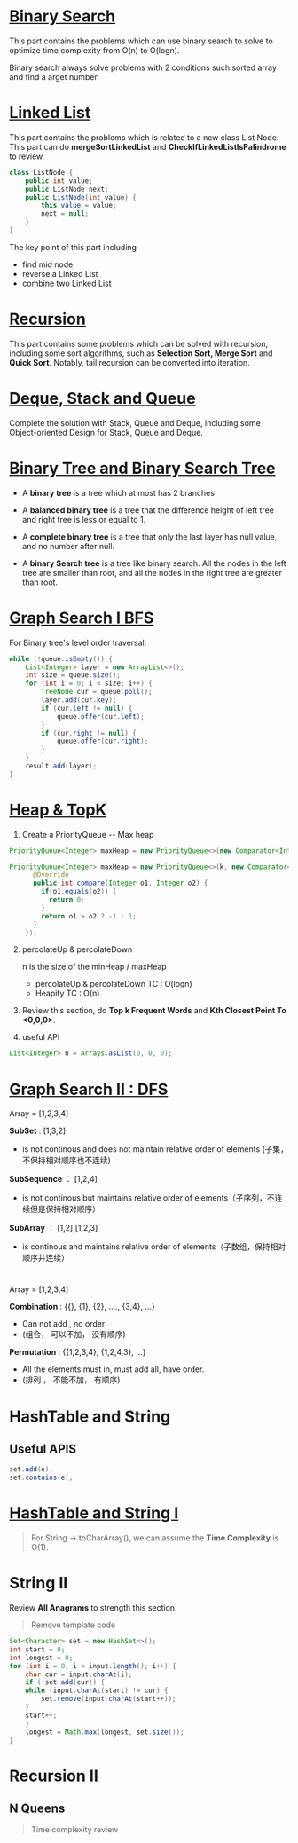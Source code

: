 # [Binary Search](https://github.com/Jianuo-Always-Coding/laicode_solution_java/tree/main/BinarySearch/)

This part contains the problems which can use binary search to solve to optimize time complexity from O(n) to O(logn).

Binary search always solve problems with 2 conditions such sorted array and find a arget number.

# [Linked List](https://github.com/Jianuo-Always-Coding/laicode_solution_java/tree/main/LinkedList/)

This part contains the problems which is related to a new class List Node. This part can do **mergeSortLinkedList** and **CheckIfLinkedListIsPalindrome** to review.

```java
class ListNode {
    public int value;
    public ListNode next;
    public ListNode(int value) {
        this.value = value;
        next = null;
    }
}

```

The key point of this part including

- find mid node
- reverse a Linked List
- combine two Linked List

# [Recursion](https://github.com/Jianuo-Always-Coding/laicode_solution_java/tree/main/Recursion/)

This part contains some problems which can be solved with recursion, including some sort algorithms, such as **Selection Sort, Merge Sort** and **Quick Sort**. Notably, tail recursion can be converted into iteration.

# [Deque, Stack and Queue](https://github.com/Jianuo-Always-Coding/laicode_solution_java/tree/main/DequeAndQueue/)

Complete the solution with Stack, Queue and Deque, including some Object-oriented Design for Stack, Queue and Deque.

# [Binary Tree and Binary Search Tree](https://github.com/Jianuo-Always-Coding/laicode_solution_java/tree/main/BinaryTreeAndBinarySearchTree/)

- A **binary tree** is a tree which at most has 2 branches
- A **balanced binary tree** is a tree that the difference height of left tree and right tree is less or equal to 1.
- A **complete binary tree** is a tree that only the last layer has null value, and no number after null.

- A **binary Search tree** is a tree like binary search. All the nodes in the left tree are smaller than root, and all the nodes in the right tree are greater than root.

# [Graph Search I BFS](https://github.com/Jianuo-Always-Coding/laicode_solution_java/tree/main/GraphSearchIBFS/)

For Binary tree's level order traversal.

```java
while (!queue.isEmpty()) {
    List<Integer> layer = new ArrayList<>();
    int size = queue.size();
    for (int i = 0; i < size; i++) {
        TreeNode cur = queue.poll();
        layer.add(cur.key);
        if (cur.left != null) {
            queue.offer(cur.left);
        }
        if (cur.right != null) {
            queue.offer(cur.right);
        }
    }
    result.add(layer);
}
```

# [Heap & TopK](https://github.com/Jianuo-Always-Coding/laicode_solution_java/tree/main/BinaryHeap&TopK/)

1. Create a PriorityQueue -- Max heap

```java
PriorityQueue<Integer> maxHeap = new PriorityQueue<>(new Comparator<Integer>(k, Collections.reverseOrder()));
```

```java
PriorityQueue<Integer> maxHeap = new PriorityQueue<>(k, new Comparator<Integer>() {
      @Override
      public int compare(Integer o1, Integer o2) {
        if(o1.equals(o2)) {
          return 0;
        }
        return o1 > o2 ? -1 : 1;
      }
    });
```

2. percolateUp & percolateDown

   n is the size of the minHeap / maxHeap

   - percolateUp & percolateDown TC : O(logn)
   - Heapify TC : O(n)

3. Review this section, do **Top k Frequent Words** and **Kth Closest Point To <0,0,0>**.
4. useful API

```java
List<Integer> n = Arrays.asList(0, 0, 0);
```

# [Graph Search II : DFS](https://github.com/Jianuo-Always-Coding/laicode_solution_java/tree/main/Graph%20Search%20II%20%3A%20DFS)

Array = [1,2,3,4]

**SubSet** : [1,3,2]

- is not continous and does not maintain relative order of elements (子集，不保持相对顺序也不连续)

**SubSequence** ： [1,2,4]

- is not continous but maintains relative order of elements（子序列，不连续但是保持相对顺序）

**SubArray** ： [1,2],[1,2,3]

- is continous and maintains relative order of elements（子数组，保持相对顺序并连续）

#

Array = [1,2,3,4]

**Combination** : {{}, {1}, {2}, ...., {3,4}, ...}

- Can not add , no order
- (组合， 可以不加， 没有顺序)

**Permutation** : {{1,2,3,4}, {1,2,4,3}, ...}

- All the elements must in, must add all, have order.
- (排列 ， 不能不加， 有顺序)

# HashTable and String

## Useful APIS

```java
set.add(e);
set.contains(e);
```

# [HashTable and String I](https://github.com/Jianuo-Always-Coding/laicode_solution_java/tree/main/HashTable_and_String_I)

> For String -> toCharArray(), we can assume the **Time Complexity** is O(1).

# String II

Review **All Anagrams** to strength this section.

> Remove template code
```java
Set<Character> set = new HashSet<>();
int start = 0;
int longest = 0;
for (int i = 0; i < input.length(); i++) {
    char cur = input.charAt(i);
    if (!set.add(cur)) {
    while (input.charAt(start) != cur) {
        set.remove(input.charAt(start++));
    }
    start++;
    }
    longest = Math.max(longest, set.size());
}
```

# Recursion II
## N Queens
> Time complexity review